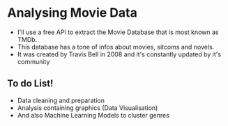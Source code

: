 # Analysing Movie Data

* I'll use a free API to extract the Movie Database that is most known as TMDb.
* This database has a tone of infos about movies, sitcoms and novels.
* It was created by Travis Bell in 2008 and it's constantly updated by it's community

## To do List!

* Data cleaning and preparation
* Analysis containing graphics (Data Visualisation)
* And also Machine Learning Models to cluster genres

